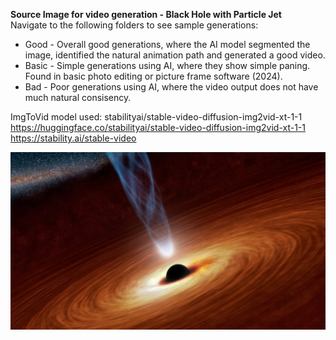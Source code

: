 **Source Image for video generation - Black Hole with Particle Jet**  
Navigate to the following folders to see sample generations:
* Good - Overall good generations, where the AI model segmented the image, identified the natural animation path and generated a good video.  
* Basic - Simple generations using AI, where they show simple paning. Found in basic photo editing or picture frame software (2024).  
* Bad - Poor generations using AI, where the video output does not have much natural consisency.  

ImgToVid model used: stabilityai/stable-video-diffusion-img2vid-xt-1-1  
https://huggingface.co/stabilityai/stable-video-diffusion-img2vid-xt-1-1  
https://stability.ai/stable-video  

![Black Hole with Jet Stream](https://github.com/bartczernicki/StableDiffusion/blob/main/ImgToVid/Black-Hole-With-Jet/Black-Hole-With-Jet.jpg)
